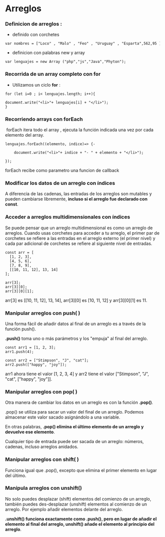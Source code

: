 # Arreglos 

### Definicion de arreglos :

- definido con corchetes
~~~
var nombres = ["Loco" , "Malo" , "Feo" , "Uruguay" , "Esparta",562,95 ];
~~~
 - definicion con palabras new y array
 ~~~
var lenguajes = new Array ("php","js","Java","Phyton"); 
~~~

### Recorrida de un array completo con **for**

 - Utilizamos un ciclo **for** : 

~~~
for (let i=0 ; i< lenguajes.length; i++){

document.write("<li>"+ lenguajes[i] + "</li>");
}
~~~
### Recorriendo arrays con **forEach** 

 forEach itera todo el array , ejecuta la función indicada una vez por cada elemento del array.



~~~
lenguajes.forEach((elemento, indice)=> {-

    document.write("<li>"+ indice + "- " + elemento + "</li>");

});
~~~
forEach recibe como parametro una funcion de callback
### Modificar los datos de un arreglo con índices
A diferencia de las cadenas, las entradas de los arreglos son mutables y pueden cambiarse libremente, **incluso si el arreglo fue declarado con const**.

### Acceder a arreglos multidimensionales con índices

Se puede pensar que un arreglo multidimensional es como un arreglo de arreglos. Cuando usas corchetes para acceder a tu arreglo, el primer par de corchetes se refiere a las entradas en el arreglo externo (el primer nivel) y cada par adicional de corchetes se refiere al siguiente nivel de entradas.
~~~
const arr = [
  [1, 2, 3],
  [4, 5, 6],
  [7, 8, 9],
  [[10, 11, 12], 13, 14]
];

arr[3];
arr[3][0];
arr[3][0][1];
~~~
arr[3] es [[10, 11, 12], 13, 14], arr[3][0] es [10, 11, 12] y arr[3][0][1] es 11.

### Manipular arreglos con **push( )**

Una forma fácil de añadir datos al final de un arreglo es a través de la función push().

**.push()** toma uno o más parámetros y los "empuja" al final del arreglo.
~~~
const arr1 = [1, 2, 3];
arr1.push(4);

const arr2 = ["Stimpson", "J", "cat"];
arr2.push(["happy", "joy"]);
~~~

arr1 ahora tiene el valor [1, 2, 3, 4] y arr2 tiene el valor ["Stimpson", "J", "cat", ["happy", "joy"]].


### Manipular arreglos con **pop( )**

Otra manera de cambiar los datos en un arreglo es con la función **.pop()**.

.pop() se utiliza para sacar un valor del final de un arreglo. Podemos almacenar este valor sacado asignándolo a una variable.

 En otras palabras, **.pop() elimina el último elemento de un arreglo y devuelve ese elemento**.

Cualquier tipo de entrada puede ser sacada de un arreglo: números, cadenas, incluso arreglos anidados.

### Manipular arreglos con **shift( )**

 Funciona igual que .pop(), excepto que elimina el primer elemento en lugar del último.

 ### Manipula arreglos con **unshift()**
No solo puedes desplazar (shift) elementos del comienzo de un arreglo, también puedes des-desplazar (unshift) elementos al comienzo de un arreglo. Por ejemplo añadir elementos delante del arreglo.

**.unshift() funciona exactamente como .push(), pero en lugar de añadir el elemento al final del arreglo, unshift() añade el elemento al principio del arreglo**.
